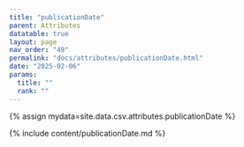 ```yaml
---
title: "publicationDate"
parent: Attributes
datatable: true
layout: page
nav_order: "49"
permalink: "docs/attributes/publicationDate.html"
date: "2025-02-06"
params:
  title: ""
  rank: ""
---
```

{% assign mydata=site.data.csv.attributes.publicationDate %} 

{% include content/publicationDate.md %}
